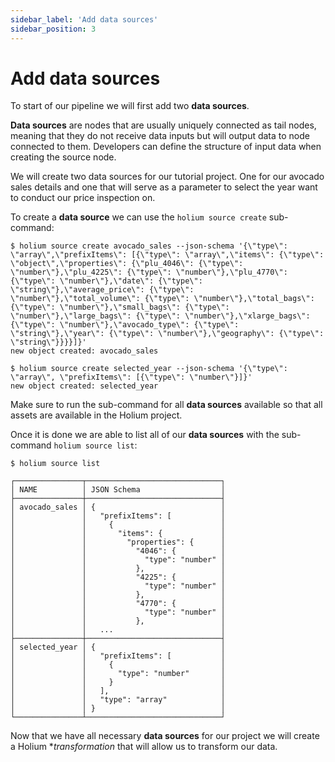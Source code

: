 ```yaml
---
sidebar_label: 'Add data sources'
sidebar_position: 3
---
```


# Add data sources

To start of our pipeline we will first add two **data sources**.

**Data sources** are nodes that are usually uniquely connected as tail nodes, meaning that they do
not receive data inputs but will output data to node connected to them. Developers can define the structure
of input data when creating the source node.

We will create two data sources for our tutorial project. One for our avocado sales details and one that
will serve as a parameter to select the year want to conduct our price inspection on. 

To create a **data source** we can use the `holium source create` sub-command:

```shell
$ holium source create avocado_sales --json-schema '{\"type\": \"array\",\"prefixItems\": [{\"type\": \"array\",\"items\": {\"type\": \"object\",\"properties\": {\"plu_4046\": {\"type\": \"number\"},\"plu_4225\": {\"type\": \"number\"},\"plu_4770\": {\"type\": \"number\"},\"date\": {\"type\": \"string\"},\"average_price\": {\"type\": \"number\"},\"total_volume\": {\"type\": \"number\"},\"total_bags\": {\"type\": \"number\"},\"small_bags\": {\"type\": \"number\"},\"large_bags\": {\"type\": \"number\"},\"xlarge_bags\": {\"type\": \"number\"},\"avocado_type\": {\"type\": \"string\"},\"year\": {\"type\": \"number\"},\"geography\": {\"type\": \"string\"}}}}]}'
new object created: avocado_sales

$ holium source create selected_year --json-schema '{\"type\": \"array\", \"prefixItems\": [{\"type\": \"number\"}]}'
new object created: selected_year
```


Make sure to run the sub-command for all **data sources** available so that all assets are available in the
Holium project.

Once it is done we are able to list all of our **data sources** with the sub-command `holium source list`:

```shell
$ holium source list

┌───────────────┬──────────────────────────────┐
│ NAME          │ JSON Schema                  │
├───────────────┼──────────────────────────────┤
│ avocado_sales │ {                            │
│               │   "prefixItems": [           │
│               │     {                        │
│               │       "items": {             │
│               │         "properties": {      │
│               │           "4046": {          │
│               │             "type": "number" │
│               │           },                 │
│               │           "4225": {          │
│               │             "type": "number" │
│               │           },                 │
│               │           "4770": {          │
│               │             "type": "number" │
│               │           },                 │
│               │   ...                        │
├───────────────┼──────────────────────────────┤
│ selected_year │ {                            │
│               │   "prefixItems": [           │
│               │     {                        │
│               │       "type": "number"       │
│               │     }                        │
│               │   ],                         │
│               │   "type": "array"            │
│               │ }                            │
└───────────────┴──────────────────────────────┘
```

Now that we have all necessary **data sources** for our project we will create a Holium **transformation*
that will allow us to transform our data.
